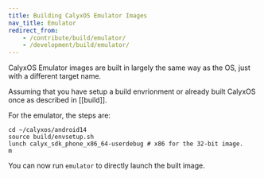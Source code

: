 ```yaml
---
title: Building CalyxOS Emulator Images
nav_title: Emulator
redirect_from:
    - /contribute/build/emulator/
    - /development/build/emulator/
---
```


CalyxOS Emulator images are built in largely the same way as the OS, just with a different target name.

Assuming that you have setup a build envrionment or already built CalyxOS once as described in [[build]].

For the emulator, the steps are:

```shell
cd ~/calyxos/android14
source build/envsetup.sh
lunch calyx_sdk_phone_x86_64-userdebug # x86 for the 32-bit image.
m
```

You can now run `emulator` to directly launch the built image.
